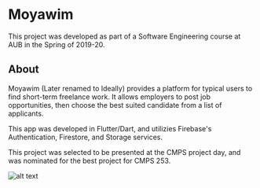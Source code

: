 # Moyawim

This project was developed as part of a Software Engineering course at AUB in the Spring of 2019-20.

## About

Moyawim (Later renamed to Ideally) provides a platform for typical users to find short-term freelance work. It allows employers to post job opportunities, then choose the best suited candidate from a list of applicants. 

This app was developed in Flutter/Dart, and utilizies Firebase's Authentication, Firestore, and Storage services.

This project was selected to be presented at the CMPS project day, and was nominated for the best project for CMPS 253.

![alt text](https://github.com/charbelbou/moyawim_1/blob/master/images/New%20folder/Detailpage.jpg)
